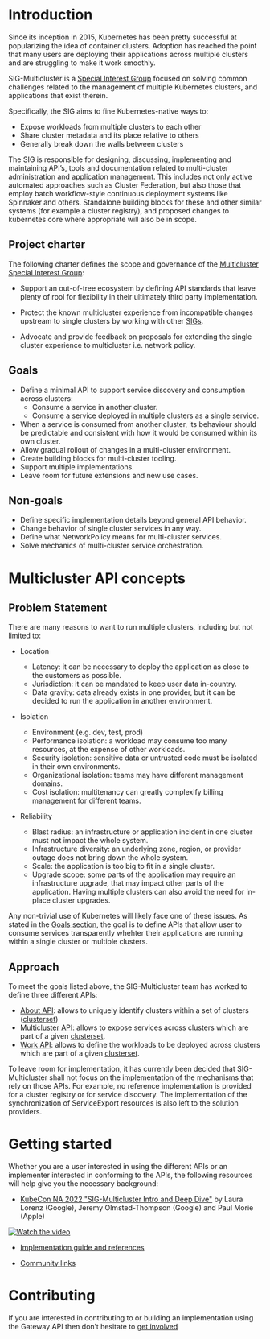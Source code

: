 # Introduction

Since its inception in 2015, Kubernetes has been pretty successful at popularizing the idea of container clusters.  Adoption has reached the point that many users are deploying their applications across multiple clusters and are struggling to make it work smoothly. 

SIG-Multicluster is a [Special Interest Group][sig-multicluster-github] focused on solving common challenges related to the management of multiple Kubernetes clusters, and applications that exist therein. 

Specifically, the SIG aims to fine Kubernetes-native ways to:
* Expose workloads from multiple clusters to each other
* Share cluster metadata and its place relative to others
* Generally break down the walls between clusters

The SIG is responsible for designing, discussing, implementing and maintaining API’s, tools and documentation related to multi-cluster administration and application management. This includes not only active automated approaches such as Cluster Federation, but also those that employ batch workflow-style continuous deployment systems like Spinnaker and others. Standalone building blocks for these and other similar systems (for example a cluster registry), and proposed changes to kubernetes core where appropriate will also be in scope.

## Project charter
The following charter defines the scope and governance of the [Multicluster Special Interest Group][sig-multicluster-github]:

* Support an out-of-tree ecosystem by defining API standards that leave plenty of rool for flexibility in their ultimately third party implementation.

* Protect the known multicluster experience from incompatible changes upstream to single clusters by working with other [SIGs][sigs-github].

* Advocate and provide feedback on proposals for extending the single cluster experience to multicluster i.e. network policy.

[sig-multicluster-github]:  https://github.com/kubernetes/community/tree/master/sig-multicluster
[sigs-github]: https://github.com/kubernetes-sigs

## Goals

* Define a minimal API to support service discovery and consumption across clusters:
    * Consume a service in another cluster.
    * Consume a service deployed in multiple clusters as a single service.
* When a service is consumed from another cluster, its behaviour should be predictable and consistent with how it would be consumed within its own cluster.
* Allow gradual rollout of changes in a multi-cluster environment.
* Create building blocks for multi-cluster tooling.
* Support multiple implementations.
* Leave room for future extensions and new use cases.


## Non-goals

* Define specific implementation details beyond general API behavior.
* Change behavior of single cluster services in any way.
* Define what NetworkPolicy means for multi-cluster services.
* Solve mechanics of multi-cluster service orchestration.

# Multicluster API concepts

## Problem Statement
There are many reasons to want to run multiple clusters, including but not limited to:

* Location
    * Latency: it can be necessary to deploy the application as close to the customers as possible.
    * Jurisdiction: it can be mandated to keep user data in-country.
    * Data gravity: data already exists in one provider, but it can be decided to run the application in another environment.

* Isolation
    * Environment (e.g. dev, test, prod)
    * Performance isolation: a workload may consume too many resources, at the expense of other workloads. 
    * Security isolation: sensitive data or untrusted code must be isolated in their own environments.
    * Organizational isolation: teams may have different management domains.
    * Cost isolation: multitenancy can greatly complexify billing management for different teams.

* Reliability
    * Blast radius: an infrastructure or application incident in one cluster must not impact the whole system.
    * Infrastructure diversity: an underlying zone, region, or provider outage does not bring down the whole system.
    * Scale: the application is too big to fit in a single cluster.
    * Upgrade scope: some parts of the application may require an infrastructure upgrade, that may impact other parts of the application. Having multiple clusters can also avoid the need for in-place cluster upgrades.

Any non-trivial use of Kubernetes will likely face one of these issues. As stated in the [Goals section](./index.md#goals), the goal is to define APIs that allow user to consume services transparently whehter their applications are running within a single cluster or multiple clusters.

## Approach

To meet the goals listed above, the SIG-Multicluster team has worked to define three different APIs:
* [About API][about-api-reference]: allows to uniquely identify clusters within a set of clusters ([clusterset][clusterset-definition])
* [Multicluster API][mc-api-reference]: allows to expose services across clusters which are part of a given [clusterset][clusterset-definition].
* [Work API][work-api-reference]: allows to define the workloads to be deployed across clusters which are part of a given [clusterset][clusterset-definition].

[about-api-reference]: ./api-types/about-api.md
[mc-api-reference]: ./api-types/cluster-set.md
[work-api-reference]: ./api-types/work-api.md
[clusterset-definition]: ./api-types/cluster-set.md

To leave room for implementation, it has currently been decided that SIG-Multicluster shall not focus on the implementation of the mechanisms that rely on those APIs. For example, no reference implementation is provided for a cluster registry or for service discovery. The implementation of the synchronization of ServiceExport resources is also left to the solution providers.

# Getting started
Whether you are a user interested in using the different APIs or an implementer interested in conforming to the APIs, the following resources will help give you the necessary background:

* [KubeCon NA 2022 "SIG-Multicluster Intro and Deep Dive"][kubecon-na-2022-video] by Laura Lorenz (Google), Jeremy Olmsted-Thompson (Google) and Paul Morie (Apple) 

[![Watch the video](https://img.youtube.com/vi/VZnF3YO1cm8/hqdefault.jpg)](https://www.youtube.com/watch?v=VZnF3YO1cm8)

* [Implementation guide and references][implementation-index]

[kubecon-na-2022-video]: https://www.youtube.com/watch?v=VZnF3YO1cm8
[implementation-index]: ./guides/index.md

* [Community links][get-involved]

# Contributing
If you are interested in contributing to or building an implementation using the Gateway API then don’t hesitate to [get involved][get-involved]

[get-involved]: ./contributing/index.md